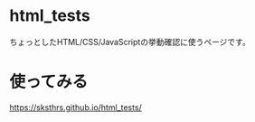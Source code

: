 # html_tests
ちょっとしたHTML/CSS/JavaScriptの挙動確認に使うページです。

# 使ってみる
https://sksthrs.github.io/html_tests/
